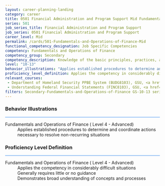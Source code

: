 ```yaml
---
layout: career-planning-landing
category: career
title: 0501 Financial Administration and Program Support Mid Fundamentals and Operations of Finance
series: 501
job_series_title: Financial Administration and Program Support
job_series: 0501 Financial Administration and Program Support
career_level: Mid
permalink: /cards/501-Fundamentals-and-Operations-of-Finance-Mid
functional_competency_designation: Job Specific Competencies
competency: Fundamentals and Operations of Finance
competency_group: Secondary
competency_description: Knowledge of the basic principles, practices, and methods of financial management to include requisitions, apportionments, allotments, investments, fiscal management, activity reporting, and fiscal year guidelines.
level: "10-13"
behavior_illustrations: "Applies established procedures to determine and coordinate actions necessary to resolve non-recurring situations"
proficiency_level_definition: Applies the competency in considerably difficult situations ? Generally requires little or no guidance ? Demonstrates broad understanding of concepts and processes
relevant_courses: 
 - Department of Homeland Security PPBE System (BUDG8103), GSU, <a href="https://www.LearnAtGSUSA.com/BUDG8111">https://www.LearnAtGSUSA.com/BUDG8111</a>
 - Understanding Federal Financial Statements (FINC8103), GSU, <a href="https://www.LearnAtGSUSA.com/FINC8111">https://www.LearnAtGSUSA.com/FINC8111</a>
filters: Secondary-Fundamentals-and-Operations-of-Finance GS-10-13 series-0501
---
```


<div class="desktop:grid-col-6 margin-y-3">
  <div class="border-top-2 bg-white padding-3 shadow-5 height-full members-hover border-1px button-border border-top-blue radius-lg card-text-color">
    <h3>Behavior Illustrations</h3>
    <hr style="background-color: #2680EB !important;"/>
    <dl class="text-base card-content-color"><dt>Fundamentals and Operations of Finance ( Level 4 - Advanced)</dt><dd>Applies established procedures to determine and coordinate actions necessary to resolve non-recurring situations</dd></dl>
  </div>
</div>
<div class="desktop:grid-col-6 margin-y-3">
  <div class="border-top-2 bg-white padding-3 shadow-5 height-full members-hover border-1px button-border border-top-blue radius-lg card-text-color">
    <h3>Proficiency Level Definition</h3>
     <hr style="background-color: #2680EB !important;"/>
    <dl class="text-base card-content-color"><dt>Fundamentals and Operations of Finance ( Level 4 - Advanced)</dt><dd>Applies the competency in considerably difficult situations </dd><dd> Generally requires little or no guidance </dd><dd> Demonstrates broad understanding of concepts and processes</dd></dl>
  </div>
</div>